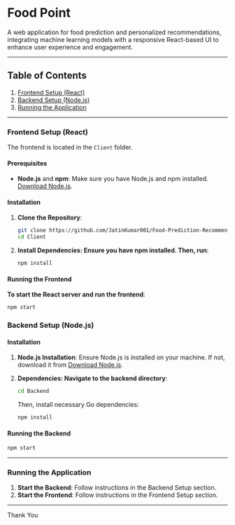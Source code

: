 # Food Point

A web application for food prediction and personalized recommendations, integrating machine learning models with a responsive React-based UI to enhance user experience and engagement.

---

## Table of Contents

1. [Frontend Setup (React)](#frontend-setup)
2. [Backend Setup (Node.js)](#backend-setup)
3. [Running the Application](#running-the-application)

---

### Frontend Setup (React)

The frontend is located in the `Client` folder.

#### Prerequisites

- **Node.js** and **npm**: Make sure you have Node.js and npm installed. [Download Node.js](https://nodejs.org/).

#### Installation

1. **Clone the Repository**:
   ```bash
   git clone https://github.com/JatinKumar001/Food-Prediction-Recommendation.git
   cd Client
   ```
2. **Install Dependencies: Ensure you have npm installed. Then, run**:
   ```bash
   npm install
   ```

#### Running the Frontend

**To start the React server and run the frontend**:
   ```bash
   npm start
   ```

### Backend Setup (Node.js)

#### Installation

1. **Node.js Installation**: Ensure Node.js is installed on your machine. If not, download it from [Download Node.js](https://nodejs.org/).
 
2. **Dependencies: Navigate to the backend directory**:
   ```bash
   cd Backend
   ```
   Then, install necessary Go dependencies:
   ```bash
   npm install
   ```

#### Running the Backend
   ```bash
   npm start
   ```

---

### Running the Application

1. **Start the Backend**: Follow instructions in the Backend Setup section.
2. **Start the Frontend**: Follow instructions in the Frontend Setup section.

---

Thank You
